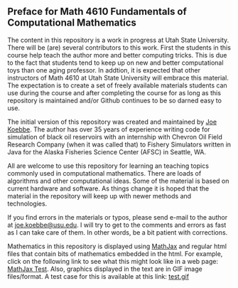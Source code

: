 ## Preface for Math 4610 Fundamentals of Computational Mathematics

The content in this repository is a work in progress at Utah State University. There will be (are) several contributors to this
work. First the students in this course help teach the author more and better computing tricks. This is due to the fact that
students tend to keep up on new and better computational toys than one aging professor. In addtion, it is expected that other
instructors of Math 4610 at Utah State University will embrace this material. The expectation is to create a set of freely
available materials students can use during the course and after completing the course for as long as this repository is
maintained and/or Github continues to be so darned easy to use.

The initial version of this repository was created and maintained by [Joe Koebbe](http://www.math.usu.edu/~koebbe). The author
has over 35 years of experience writing code for simulation of black oil reservoirs with an internship with Chevron Oil Field
Research Company (when it was called that) to Fishery Simulators written in Java for the Alaska Fisheries Science Center (AFSC)
in Seattle, WA.

All are welcome to use this repository for learning an teaching topics commonly used in computational mathematics. There are
loads of algorithms and other computational ideas. Some of the material is based on current hardware and software. As things
change it is hoped that the material in the repository will keep up with newer methods and technologies.

If you find errors in the materials or typos, please send e-mail to the author at joe.koebbe@usu.edu. I will try to get to the
comments and errors as fast as I can take care of them. In other words, be a bit patient with corrections.

Mathematics in this repository is displayed using [MathJax](http://docs.mathjax.org/en/latest/index.html) and regular html files
that contain bits of mathematics embedded in the html. For example, click on the following link to see what this might look like
in a web page: [MathJax Test](https://jvkoebbe.github.io/math4610/frontMatter/mathjaxTest.html). Also, graphics displayed in the
text are in GIF image files/format. A test case for this is available at this link:
<a href="https://jvkoebbe.github.io/math4610/images/test.gif" target ="_blank"> test.gif </a>

